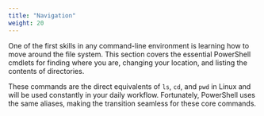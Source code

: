 ```yaml
---
title: "Navigation"
weight: 20
---
```


One of the first skills in any command-line environment is learning how to move around the file system. This section covers the essential PowerShell cmdlets for finding where you are, changing your location, and listing the contents of directories.

These commands are the direct equivalents of `ls`, `cd`, and `pwd` in Linux and will be used constantly in your daily workflow. Fortunately, PowerShell uses the same aliases, making the transition seamless for these core commands.
